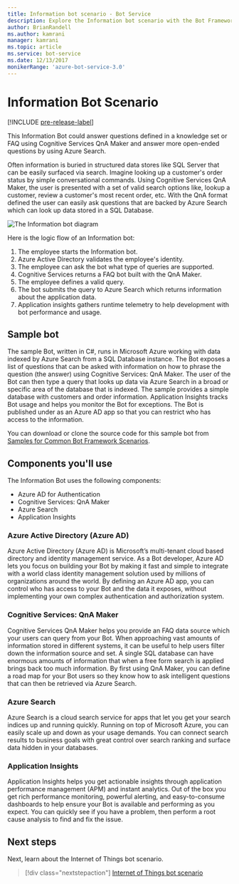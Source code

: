 ```yaml
---
title: Information bot scenario - Bot Service
description: Explore the Information bot scenario with the Bot Framework.
author: BrianRandell
ms.author: kamrani
manager: kamrani
ms.topic: article
ms.service: bot-service
ms.date: 12/13/2017
monikerRange: 'azure-bot-service-3.0'
---
```

# Information Bot Scenario

[!INCLUDE [pre-release-label](includes/pre-release-label-v3.md)]

This Information Bot could answer questions defined in a knowledge set or FAQ using Cognitive Services QnA Maker and answer more open-ended questions by using Azure Search.

Often information is buried in structured data stores like SQL Server that can be easily surfaced via search. Imagine looking up a customer's order status by simple conversational commands. Using Cognitive Services QnA Maker, the user is presented with a set of valid search options like, lookup a customer, review a customer's most recent order, etc. With the QnA format defined the user can easily ask questions that are backed by Azure Search which can look up data stored in a SQL Database.

![The Information bot diagram](~/media/scenarios/bot-service-scenario-informational-bot.png)

Here is the logic flow of an Information bot:

1. The employee starts the Information bot.
2. Azure Active Directory validates the employee's identity.
3. The employee can ask the bot what type of queries are supported.
4. Cognitive Services returns a FAQ bot built with the QnA Maker.
5. The employee defines a valid query.
6. The bot submits the query to Azure Search which returns information about the application data.
7. Application insights gathers runtime telemetry to help development with bot performance and usage.

## Sample bot
The sample Bot, written in C#, runs in Microsoft Azure working with data indexed by Azure Search from a SQL Database instance. The Bot exposes a list of questions that can be asked with information on how to phrase the question (the answer) using Cognitive Services: QnA Maker. The user of the Bot can then type a query that looks up data via Azure Search in a broad or specific area of the database that is indexed. The sample provides a simple database with customers and order information. Application Insights tracks Bot usage and helps you monitor the Bot for exceptions. The Bot is published under as an Azure AD app so that you can restrict who has access to the information.

You can download or clone the source code for this sample bot from [Samples for Common Bot Framework Scenarios](https://aka.ms/abs-scenarios).

## Components you'll use
The Information Bot uses the following components:
-   Azure AD for Authentication
-   Cognitive Services: QnA Maker
-   Azure Search
-   Application Insights

### Azure Active Directory (Azure AD)
Azure Active Directory (Azure AD) is Microsoft’s multi-tenant cloud based directory and identity management service. As a Bot developer, Azure AD lets you focus on building your Bot by making it fast and simple to integrate with a world class identity management solution used by millions of organizations around the world. By defining an Azure AD app, you can control who has access to your Bot and the data it exposes, without implementing your own complex authentication and authorization system.

### Cognitive Services: QnA Maker
Cognitive Services QnA Maker helps you provide an FAQ data source which your users can query from your Bot. When approaching vast amounts of information stored in different systems, it can be useful to help users filter down the information source and set. A single SQL database can have enormous amounts of information that when a free form search is applied brings back too much information. By first using QnA Maker, you can define a road map for your Bot users so they know how to ask intelligent questions that can then be retrieved via Azure Search.

### Azure Search
Azure Search is a cloud search service for apps that let you get your search indices up and running quickly. Running on top of Microsoft Azure, you can easily scale up and down as your usage demands. You can connect search results to business goals with great control over search ranking and surface data hidden in your databases.

### Application Insights
Application Insights helps you get actionable insights through application performance management (APM) and instant analytics. Out of the box you get rich performance monitoring, powerful alerting, and easy-to-consume dashboards to help ensure your Bot is available and performing as you expect. You can quickly see if you have a problem, then perform a root cause analysis to find and fix the issue.

## Next steps
Next, learn about the Internet of Things bot scenario.

> [!div class="nextstepaction"]
> [Internet of Things bot scenario](bot-service-scenario-internet-things.md)
